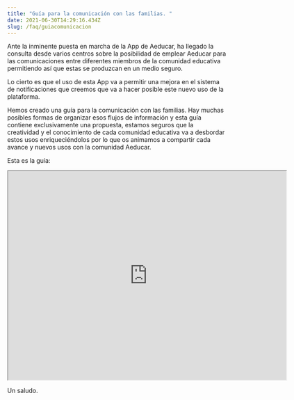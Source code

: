 ```yaml
---
title: "Guía para la comunicación con las familias. "
date: 2021-06-30T14:29:16.434Z
slug: /faq/guiacomunicacion
---
```

Ante la inminente puesta en marcha de la App de Aeducar, ha llegado la consulta desde varios centros sobre la posibilidad de emplear Aeducar para las comunicaciones entre diferentes miembros de la comunidad educativa permitiendo así que estas se produzcan en un medio seguro.



Lo cierto es que el uso de esta App va a permitir una mejora en el sistema de notificaciones que creemos que va a hacer posible este nuevo uso de la plataforma.

Hemos creado una guía para la comunicación con las familias. Hay muchas posibles formas de organizar esos flujos de información y esta guía contiene exclusivamente una propuesta, estamos seguros que la creatividad y el conocimiento de cada comunidad educativa va a desbordar estos usos enriqueciéndolos por lo que os animamos a compartir cada avance y nuevos usos con la comunidad Aeducar.

Esta es la guía:

<iframe src="https://drive.google.com/file/d/1BrF-9brbw2jxu0DKQOP0leDRvZ0qfxC7/preview" width="640" height="480" allow="autoplay"></iframe>

Un saludo.